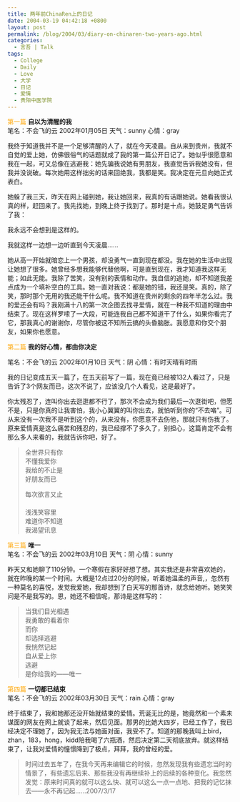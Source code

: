 ```yaml
---
title: 两年前ChinaRen上的日记
date: 2004-03-19 04:42:18 +0800
layout: post
permalink: /blog/2004/03/diary-on-chinaren-two-years-ago.html
categories:
  - 言吾 | Talk
tags:
  - College
  - Daily
  - Love
  - 大学
  - 日记
  - 爱情
  - 贵阳中医学院
---
```

<span style="color: #ffa500">第一篇</span> **自以为清醒的我**  
笔名：不会飞的云 2002年01月05日 天气：sunny 心情：gray

我终于知道我并不是一个足够清醒的人了，就在今天凌晨。自从来到贵州，我就不自觉的爱上她，仿佛很俗气的话题就成了我的第一篇公开日记了。她似乎很愿意和我在一起，可又总像在逃避我：她先骗我说她有男朋友，我直觉告诉我她没有，但我并没说破。每次她用这样拙劣的话来回绝我，我都是笑。我决定在元旦向她正式表白。

她躲了我三天，昨天在网上碰到她，我让她回来，我真的有话跟她说。她看我很认真的样，赶回来了。我先找她，到晚上终于找到了。那时是十点。她鼓足勇气告诉了我：

我永远不会想到是这样的。

我就这样一边想一边听直到今天凌晨……

她从高一开始就暗恋上一个男孩，却没勇气一直到现在都没。我在她的生活中出现让她想了很多。她曾经多想我能够代替他啊，可是直到现在，我才知道我这样无能；如此无能。我除了苦笑，没有别的表情和动作。我自信的追她，却不知道我差点成为一个填补空白的工具。她一直对我说：都是她的错，我还是笑。真的，除了笑，那时那个无用的我还能干什么呢。我不知道在贵州的剩余的四年半怎么过。我的爱还会有吗？我刚满十八的第一次企图去找寻爱情，就在一种我不知道的理由中结束了。现在这样罗嗦了一大段，可能连我自己都不知道干了什么，如果你看完了它，那我真心的谢谢你，尽管你被这不知所云搞的头昏脑胀。我愿意和你交个朋友，如果你也愿意。　

<span style="color: #ffa500">第二篇</span> **我的好心情，都由你决定**

<!--more-->

  
笔名：不会飞的云 2002年01月10日 天气：阴 心情：有时天晴有时雨

我的日记变成五天一篇了，在五天前写了一篇，现在竟已经被132人看过了，只是告诉了3个网友而已，这次不说了，应该没几个人看见，这是最好了。

你太残忍了，连叫你出去逛逛都不行了，那次不会成为我们最后一次逛街吧，但愿不是，只是你真的让我害怕，我小心翼翼的叫你出去，就怕听到你的“不去咯”。可从来没有一次我不是听到这个的，从来没有，你愿意不去伤他，那就只有伤我了。原来爱情真是这么痛苦和残忍的，我已经撑不了多久了，别担心，这篇肯定不会有那么多人来看的，我就告诉你吧，好了。

> 全世界只有你  
> 不懂我爱你  
> 我给的不止是  
> 好朋友而已
> 
> 每次欲言又止  
> 　  
> 浅浅笑容里  
> 难道你不知道  
> 我渴望讯息

<span style="color: #ffa500">第三篇</span> **唯一**  
笔名：不会飞的云 2002年03月10日 天气：阴 心情：sunny

昨天又和她聊了110分钟。一个寒假在家好好想了想。其实我还是非常喜欢她的，就在昨晚的某一个时间。大概是12点过20分的时候，听着她温柔的声音,，忽然有一种莫名的喜悦，发觉我爱她，我却想到了白天写的那首诗，就念给她听。她笑笑问是不是我写的。恩，她还不相信呢，那诗是这样写的：

> 当我们目光相遇  
> 我勇敢的看着你  
> 而你  
> 却选择逃避  
> 我恍然记起  
> 自从爱上你  
> 逃避  
> 是你给我的——唯一

<span style="color: #ffa500">第四篇</span> **一切都已结束**  
笔名：不会飞的云 2002年03月30日 天气：rain 心情：gray

终于结束了，我和她那还没开始就结束的爱情。荒诞无比的是，她竟然和一个素未谋面的网友在网上就谈了起来，然后见面。那男的比她大四岁，已经工作了，我已经决定不理她了，因为我无法与她面对面，我受不了。知道的那晚我叫上bird，zhan，183，hong，kidd陪我喝了六瓶酒，然后决定第二天彻底放弃。就这样结束了，让我对爱情的憧憬降到了极点，拜拜，我的曾经的爱。

> 时间过去五年了，在我今天再来编辑它的时候，忽然发现我有些遗忘当时的情景了，有些遗忘后来、那些我没有再继续补上的后续的各种变化。我忽然发觉：原来时间真的就可以这么快、就可以这么一点一点地、把我的记忆抹去——永不再记起……2007/3/17
